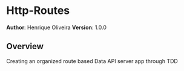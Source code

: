 # Http-Routes

**Author**: Henrique Oliveira
**Version**: 1.0.0

## Overview

Creating an organized route based Data API server app through TDD